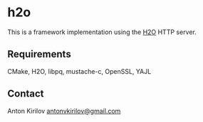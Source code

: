 # h2o

This is a framework implementation using the [H2O](https://h2o.examp1e.net/) HTTP server.

## Requirements

CMake, H2O, libpq, mustache-c, OpenSSL, YAJL

## Contact

Anton Kirilov <antonvkirilov@gmail.com>
